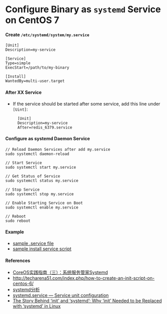 # Configure Binary as `systemd` Service on CentOS 7

#### Create `/etc/systemd/system/my.service`

    [Unit]
    Description=my-service

    [Service]
    Type=simple
    ExecStart=/path/to/my-binary

    [Install]
    WantedBy=multi-user.target

#### After XX Service
* If the service should be started after some service, add this line under `[Uint]`:

        [Unit]
        Description=my-service 
        After=redis_6379.service

#### Configure as systemd Daemon Service

    // Reload Daemon Services after add my.service
    sudo systemctl daemon-reload

    // Start Service
    sudo systemctl start my.service

    // Get Status of Service
    sudo systemctl status my.service

    // Stop Service
    sudo systemctl stop my.service

    // Enable Starting Service on Boot
    sudo systemctl enable my.service

    // Reboot
    sudo reboot

#### Example
* [sample .service file](./data2report.service)
* [sample install service script](./install.sh)

#### References
* [CoreOS实践指南（三）：系统服务管家Systemd](http://www.csdn.net/article/2015-01-08/2823477/1)
* <http://techarena51.com/index.php/how-to-create-an-init-script-on-centos-6/>
* [systemd分析](http://www.cnblogs.com/cfox/archive/2013/02/01/2888759.html)
* [systemd.service — Service unit configuration](https://www.freedesktop.org/software/systemd/man/systemd.service.html)
* [The Story Behind ‘init’ and ‘systemd’: Why ‘init’ Needed to be Replaced with ‘systemd’ in Linux](http://www.tecmint.com/systemd-replaces-init-in-linux/)
